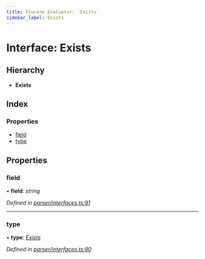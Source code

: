 ```yaml
---
title: Xlucene Evaluator: `Exists`
sidebar_label: Exists
---
```


# Interface: Exists

## Hierarchy

* **Exists**

## Index

### Properties

* [field](exists.md#field)
* [type](exists.md#type)

## Properties

###  field

• **field**: *string*

*Defined in [parser/interfaces.ts:91](https://github.com/terascope/teraslice/blob/fd211a8bb/packages/xlucene-evaluator/src/parser/interfaces.ts#L91)*

___

###  type

• **type**: *[Exists](../enums/asttype.md#exists)*

*Defined in [parser/interfaces.ts:90](https://github.com/terascope/teraslice/blob/fd211a8bb/packages/xlucene-evaluator/src/parser/interfaces.ts#L90)*
